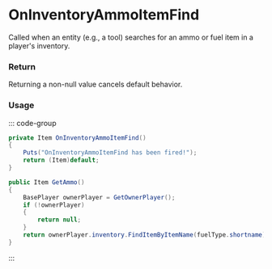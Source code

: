 # OnInventoryAmmoItemFind
<Badge type="info" text="Item"/><Badge type="danger" text="Carbon Compatible"/><Badge type="warning" text="Oxide Compatible"/>
Called when an entity (e.g., a tool) searches for an ammo or fuel item in a player's inventory.

### Return
Returning a non-null value cancels default behavior.

### Usage
::: code-group
```csharp [Example]
private Item OnInventoryAmmoItemFind()
{
	Puts("OnInventoryAmmoItemFind has been fired!");
	return (Item)default;
}
```
```csharp [Source — Assembly-CSharp @ FlameThrower]
public Item GetAmmo()
{
	BasePlayer ownerPlayer = GetOwnerPlayer();
	if (!ownerPlayer)
	{
		return null;
	}
	return ownerPlayer.inventory.FindItemByItemName(fuelType.shortname);
}

```
:::
